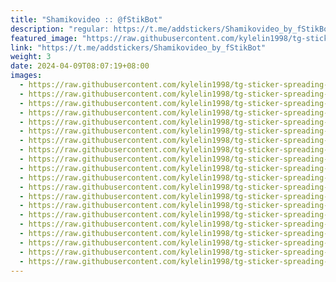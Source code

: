 ```yaml
---
title: "Shamikovideo :: @fStikBot"
description: "regular: https://t.me/addstickers/Shamikovideo_by_fStikBot"
featured_image: "https://raw.githubusercontent.com/kylelin1998/tg-sticker-spreading-worldwide-images/main/img/0950e8c6-8567-4ca4-9bd7-8802686c62d5.jpg"
link: "https://t.me/addstickers/Shamikovideo_by_fStikBot"
weight: 3
date: 2024-04-09T08:07:19+08:00
images:
  - https://raw.githubusercontent.com/kylelin1998/tg-sticker-spreading-worldwide-images/main/img/0950e8c6-8567-4ca4-9bd7-8802686c62d5.jpg
  - https://raw.githubusercontent.com/kylelin1998/tg-sticker-spreading-worldwide-images/main/img/e52046cb-0d6e-43bd-9a37-63ec00e796e8.jpg
  - https://raw.githubusercontent.com/kylelin1998/tg-sticker-spreading-worldwide-images/main/img/8ad92df3-f4d4-446f-8d2d-3bad138755df.jpg
  - https://raw.githubusercontent.com/kylelin1998/tg-sticker-spreading-worldwide-images/main/img/d7d919da-bdd7-42a3-be24-c206291e167a.jpg
  - https://raw.githubusercontent.com/kylelin1998/tg-sticker-spreading-worldwide-images/main/img/15b95512-d174-43ad-b683-dcb5e01fdad9.jpg
  - https://raw.githubusercontent.com/kylelin1998/tg-sticker-spreading-worldwide-images/main/img/6ccd322c-4117-4f48-b98e-3f733dbf08f0.jpg
  - https://raw.githubusercontent.com/kylelin1998/tg-sticker-spreading-worldwide-images/main/img/afda9a9f-f33d-4514-81ff-fdd0ef01abee.jpg
  - https://raw.githubusercontent.com/kylelin1998/tg-sticker-spreading-worldwide-images/main/img/8478b0f3-71b7-4ce7-a7d1-09660bf75dde.jpg
  - https://raw.githubusercontent.com/kylelin1998/tg-sticker-spreading-worldwide-images/main/img/de69a889-a0b4-428e-be6b-0c897443391a.jpg
  - https://raw.githubusercontent.com/kylelin1998/tg-sticker-spreading-worldwide-images/main/img/c3e26ace-0f31-4272-be14-09410d4fd7b0.jpg
  - https://raw.githubusercontent.com/kylelin1998/tg-sticker-spreading-worldwide-images/main/img/84b3e42f-056b-48ff-b895-fd72654eafdc.jpg
  - https://raw.githubusercontent.com/kylelin1998/tg-sticker-spreading-worldwide-images/main/img/4fda726b-9d0a-47f3-948a-4f4b6a9d5441.jpg
  - https://raw.githubusercontent.com/kylelin1998/tg-sticker-spreading-worldwide-images/main/img/c3c072a0-7eff-4d24-a1ee-43692bdc2318.jpg
  - https://raw.githubusercontent.com/kylelin1998/tg-sticker-spreading-worldwide-images/main/img/e29d3383-6be9-437b-a9fc-3454721233d0.jpg
  - https://raw.githubusercontent.com/kylelin1998/tg-sticker-spreading-worldwide-images/main/img/1a196df5-2538-4537-b941-63c220d9cd0e.jpg
  - https://raw.githubusercontent.com/kylelin1998/tg-sticker-spreading-worldwide-images/main/img/07432715-13c6-4223-b60e-3a548f782660.jpg
  - https://raw.githubusercontent.com/kylelin1998/tg-sticker-spreading-worldwide-images/main/img/223cc076-0523-4880-9af6-806ea5bf2c58.jpg
  - https://raw.githubusercontent.com/kylelin1998/tg-sticker-spreading-worldwide-images/main/img/a5a2865f-3ae3-4948-9d2d-6b919f111ab5.jpg
  - https://raw.githubusercontent.com/kylelin1998/tg-sticker-spreading-worldwide-images/main/img/d25d9aa8-299e-4448-ad3e-69e61cf3b565.jpg
  - https://raw.githubusercontent.com/kylelin1998/tg-sticker-spreading-worldwide-images/main/img/f127ad7d-0922-4e5c-8287-3e4ddcbae869.jpg
---
```


